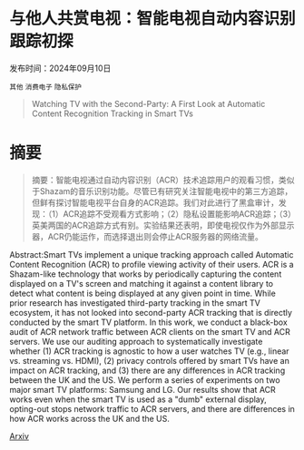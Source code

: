 # 与他人共赏电视：智能电视自动内容识别跟踪初探

发布时间：2024年09月10日

`其他` `消费电子` `隐私保护`

> Watching TV with the Second-Party: A First Look at Automatic Content Recognition Tracking in Smart TVs

# 摘要

> 摘要：智能电视通过自动内容识别（ACR）技术追踪用户的观看习惯，类似于Shazam的音乐识别功能。尽管已有研究关注智能电视中的第三方追踪，但鲜有探讨智能电视平台自身的ACR追踪。我们对此进行了黑盒审计，发现：（1）ACR追踪不受观看方式影响；（2）隐私设置能影响ACR追踪；（3）英美两国的ACR追踪方式有别。实验结果还表明，即使电视仅作为外部显示器，ACR仍能运作，而选择退出则会停止ACR服务器的网络流量。

> 
Abstract:Smart TVs implement a unique tracking approach called Automatic Content Recognition (ACR) to profile viewing activity of their users. ACR is a Shazam-like technology that works by periodically capturing the content displayed on a TV's screen and matching it against a content library to detect what content is being displayed at any given point in time. While prior research has investigated third-party tracking in the smart TV ecosystem, it has not looked into second-party ACR tracking that is directly conducted by the smart TV platform. In this work, we conduct a black-box audit of ACR network traffic between ACR clients on the smart TV and ACR servers. We use our auditing approach to systematically investigate whether (1) ACR tracking is agnostic to how a user watches TV (e.g., linear vs. streaming vs. HDMI), (2) privacy controls offered by smart TVs have an impact on ACR tracking, and (3) there are any differences in ACR tracking between the UK and the US. We perform a series of experiments on two major smart TV platforms: Samsung and LG. Our results show that ACR works even when the smart TV is used as a "dumb" external display, opting-out stops network traffic to ACR servers, and there are differences in how ACR works across the UK and the US.
    

[Arxiv](https://arxiv.org/pdf/2409.06203)
